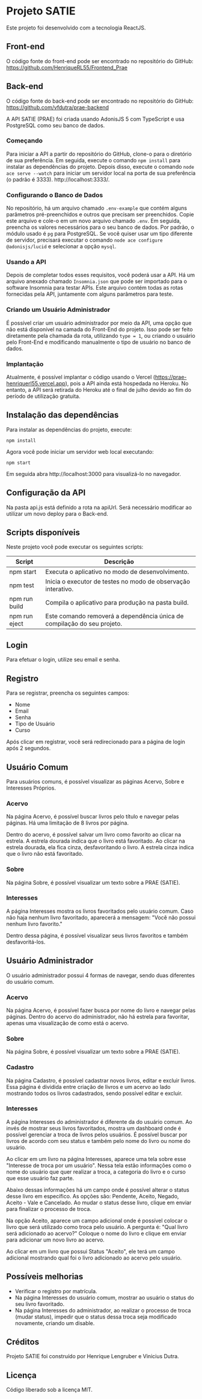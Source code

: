 # Projeto SATIE

Este projeto foi desenvolvido com a tecnologia ReactJS.

## Front-end

O código fonte do front-end pode ser encontrado no repositório do GitHub: https://github.com/HenriqueRL55/Frontend_Prae

## Back-end

O código fonte do back-end pode ser encontrado no repositório do GitHub: https://github.com/vfdutra/prae-backend

A API SATIE (PRAE) foi criada usando AdonisJS 5 com TypeScript e usa PostgreSQL como seu banco de dados.

### Começando

Para iniciar a API a partir do repositório do GitHub, clone-o para o diretório de sua preferência. Em seguida, execute o comando `npm install` para instalar as dependências do projeto. Depois disso, execute o comando `node ace serve --watch` para iniciar um servidor local na porta de sua preferência (o padrão é 3333). http://localhost:3333/.

### Configurando o Banco de Dados

No repositório, há um arquivo chamado `.env-example` que contém alguns parâmetros pré-preenchidos e outros que precisam ser preenchidos. Copie este arquivo e cole-o em um novo arquivo chamado `.env`. Em seguida, preencha os valores necessários para o seu banco de dados. Por padrão, o módulo usado é `pg` para PostgreSQL. Se você quiser usar um tipo diferente de servidor, precisará executar o comando `node ace configure @adonisjs/lucid` e selecionar a opção `mysql`.

### Usando a API

Depois de completar todos esses requisitos, você poderá usar a API. Há um arquivo anexado chamado `Insomnia.json` que pode ser importado para o software Insomnia para testar APIs. Este arquivo contém todas as rotas fornecidas pela API, juntamente com alguns parâmetros para teste.

### Criando um Usuário Administrador

É possível criar um usuário administrador por meio da API, uma opção que não está disponível na camada do Front-End do projeto. Isso pode ser feito diretamente pela chamada da rota, utilizando `type = 1`, ou criando o usuário pelo Front-End e modificando manualmente o tipo de usuário no banco de dados.

### Implantação

Atualmente, é possível implantar o código usando o Vercel (https://prae-henriquerl55.vercel.app), pois a API ainda está hospedada no Heroku. No entanto, a API será retirada do Heroku até o final de julho devido ao fim do período de utilização gratuita.

## Instalação das dependências

Para instalar as dependências do projeto, execute:

```
npm install
```

Agora você pode iniciar um servidor web local executando:

```
npm start
```

Em seguida abra http://localhost:3000 para visualizá-lo no navegador.

## Configuração da API

Na pasta api.js está definido a rota na apiUrl. Será necessário modificar ao utilizar um novo deploy para o Back-end.

## Scripts disponíveis

Neste projeto você pode executar os seguintes scripts:

Script | Descrição
------ | ----------
npm start | Executa o aplicativo no modo de desenvolvimento.
npm test | Inicia o executor de testes no modo de observação interativo.
npm run build | Compila o aplicativo para produção na pasta build.
npm run eject | Este comando removerá a dependência única de compilação do seu projeto.

## Login

Para efetuar o login, utilize seu email e senha.

## Registro

Para se registrar, preencha os seguintes campos:
- Nome
- Email
- Senha
- Tipo de Usuário
- Curso

Após clicar em registrar, você será redirecionado para a página de login após 2 segundos.

## Usuário Comum

Para usuários comuns, é possível visualizar as páginas Acervo, Sobre e Interesses Próprios.

### Acervo

Na página Acervo, é possível buscar livros pelo título e navegar pelas páginas. Há uma limitação de 8 livros por página.

Dentro do acervo, é possível salvar um livro como favorito ao clicar na estrela. A estrela dourada indica que o livro está favoritado. Ao clicar na estrela dourada, ela fica cinza, desfavoritando o livro. A estrela cinza indica que o livro não está favoritado.

### Sobre

Na página Sobre, é possível visualizar um texto sobre a PRAE (SATIE).

### Interesses

A página Interesses mostra os livros favoritados pelo usuário comum. Caso não haja nenhum livro favoritado, aparecerá a mensagem: "Você não possui nenhum livro favorito."

Dentro dessa página, é possível visualizar seus livros favoritos e também desfavoritá-los.

## Usuário Administrador

O usuário administrador possui 4 formas de navegar, sendo duas diferentes do usuário comum.

### Acervo

Na página Acervo, é possível fazer busca por nome do livro e navegar pelas páginas. Dentro do acervo do administrador, não há estrela para favoritar, apenas uma visualização de como está o acervo.

### Sobre

Na página Sobre, é possível visualizar um texto sobre a PRAE (SATIE).

### Cadastro

Na página Cadastro, é possível cadastrar novos livros, editar e excluir livros. Essa página é dividida entre criação de livros e um acervo ao lado mostrando todos os livros cadastrados, sendo possível editar e excluir.

### Interesses

A página Interesses do administrador é diferente da do usuário comum. Ao invés de mostrar seus livros favoritados, mostra um dashboard onde é possível gerenciar a troca de livros pelos usuários. É possível buscar por livros de acordo com seu status e também pelo nome do livro ou nome do usuário.

Ao clicar em um livro na página Interesses, aparece uma tela sobre esse "Interesse de troca por um usuário". Nessa tela estão informações como o nome do usuário que quer realizar a troca, a categoria do livro e o curso que esse usuário faz parte.

Abaixo dessas informações há um campo onde é possível alterar o status desse livro em específico. As opções são: Pendente, Aceito, Negado, Aceito - Vale e Cancelado. Ao mudar o status desse livro, clique em enviar para finalizar o processo de troca.

Na opção Aceito, aparece um campo adicional onde é possível colocar o livro que será utilizado como troca pelo usuário. A pergunta é: "Qual livro será adicionado ao acervo?" Coloque o nome do livro e clique em enviar para adicionar um novo livro ao acervo.

Ao clicar em um livro que possui Status "Aceito", ele terá um campo adicional mostrando qual foi o livro adicionado ao acervo pelo usuário.

## Possíveis melhorias

- Verificar o registro por matrícula.
- Na página Interesses do usuário comum, mostrar ao usuário o status do seu livro favoritado.
- Na página Interesses do administrador, ao realizar o processo de troca (mudar status), impedir que o status dessa troca seja modificado novamente, criando um disable.

## Créditos

Projeto SATIE foi construído por Henrique Lengruber e Vinicius Dutra.

## Licença

Código liberado sob a licença MIT.